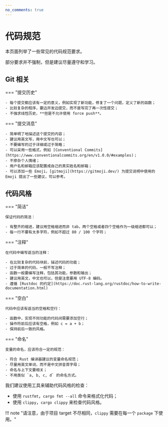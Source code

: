 ```yaml
---
no_comments: true
---
```


# 代码规范

本页面列举了一些常见的代码规范要求。

部分要求并不强制，但是建议尽量遵守和学习。

## Git 相关

=== "提交历史"

    - 每个提交都应该有一定的意义，例如实现了新功能，修复了一个问题，定义了新的函数；
    - 比较复杂的程序，要边开发边提交，而不是写完了再一次性提交；
    - 不强求线性历史，**但是不允许使用 force push**。

=== "提交消息"

    - 简单明了地描述这个提交的内容；
    - 建议用英文写，用中文写也可以；
    - 不要编写的过于详细或过于简略；
    - 可以采用一些格式，例如 [Conventional Commits](https://www.conventionalcommits.org/en/v1.0.0/#examples)；
    - 不掺杂个人情绪；
    - 用户名和邮箱应该配置成自己的真实姓名和邮箱；
    - 可以添加一些 Emoji，[gitmoji](https://gitmoji.dev/) 为提交说明中使用的 Emoji 提出了一些建议，可以参考。

## 代码风格

=== "简洁"

    保证代码的简洁：

    - 有整齐的缩进，建议用空格缩进而非 tab，两个空格或者四个空格作为一级缩进都可以；
    - 每一行不要有太多字符，例如不超过 80 / 100 个字符；

=== "注释"

    在代码中编写适当的注释：

    - 在比较复杂的代码块前，描述代码的功能；
    - 过于简单的代码，一般不写注释；
    - 函数一般要编写注释，包括其功能，参数和输出；
    - 建议用英文，中文也可以，但是注意要用 UTF-8 编码。
    - 遵循 [Rustdoc 的约定](https://doc.rust-lang.org/rustdoc/how-to-write-documentation.html)

=== "空白"

    代码中应该有适当的空格和空行：

    - 函数中，实现不同功能的代码间需要添加空行；
    - 操作符前后应该有空格，例如 c = a + b；
    - 保持前后一致的风格。

=== "命名"

    变量的命名，应该符合一定的规范：

    - 符合 Rust 编译器建议的变量命名规范；
    - 尽量用英文单词，而不是中文拼音首字母；
    - 命名与上下文要相关；
    - 不用类似 `a, b, c, d` 的命名方式。


我们建议使用工具来辅助代码风格的检查：

- 使用 `rustfmt`，`cargo fmt --all` 命令来格式化代码；
- 使用 `clippy`，`cargo clippy` 来检查代码风格。

!!! note "请注意，由于项目 target 不尽相同，`clippy` 需要在每一个 `package` 下使用。"
